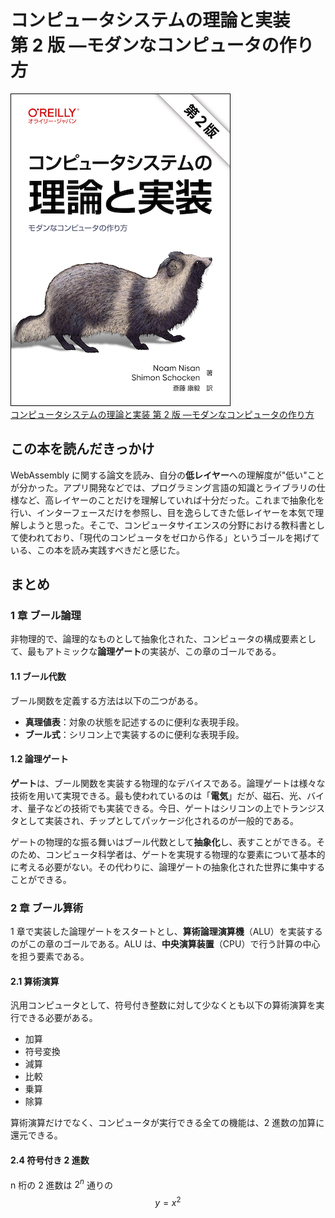 # コンピュータシステムの理論と実装 <br>第 2 版 ―モダンなコンピュータの作り方

<div class="text-center">
    <img src="../../public/img/nand2tetris.png" alt="本の表紙" class="inline-block">
</div>

<div class="text-center">
    <a href="https://www.oreilly.co.jp/books/9784814400874/" class="text-center">コンピュータシステムの理論と実装 第 2 版 ―モダンなコンピュータの作り方</a>
</div>

## この本を読んだきっかけ

WebAssembly に関する論文を読み、自分の**低レイヤー**への理解度が"低い"ことが分かった。アプリ開発などでは、プログラミング言語の知識とライブラリの仕様など、高レイヤーのことだけを理解していれば十分だった。これまで抽象化を行い、インターフェースだけを参照し、目を逸らしてきた低レイヤーを本気で理解しようと思った。そこで、コンピュータサイエンスの分野における教科書として使われており、「現代のコンピュータをゼロから作る」というゴールを掲げている、この本を読み実践すべきだと感じた。

## まとめ

### 1 章 ブール論理

非物理的で、論理的なものとして抽象化された、コンピュータの構成要素として、最もアトミックな**論理ゲート**の実装が、この章のゴールである。

#### 1.1 ブール代数

ブール関数を定義する方法は以下の二つがある。

- **真理値表**：対象の状態を記述するのに便利な表現手段。
- **ブール式**：シリコン上で実装するのに便利な表現手段。

#### 1.2 論理ゲート

**ゲート**は、ブール関数を実装する物理的なデバイスである。論理ゲートは様々な技術を用いて実現できる。最も使われているのは「**電気**」だが、磁石、光、バイオ、量子などの技術でも実装できる。今日、ゲートはシリコンの上でトランジスタとして実装され、チップとしてパッケージ化されるのが一般的である。

ゲートの物理的な振る舞いはブール代数として**抽象化**し、表すことができる。そのため、コンピュータ科学者は、ゲートを実現する物理的な要素について基本的に考える必要がない。その代わりに、論理ゲートの抽象化された世界に集中することができる。

### 2 章 ブール算術

1 章で実装した論理ゲートをスタートとし、**算術論理演算機**（ALU）を実装するのがこの章のゴールである。ALU は、**中央演算装置**（CPU）で行う計算の中心を担う要素である。

#### 2.1 算術演算

汎用コンピュータとして、符号付き整数に対して少なくとも以下の算術演算を実行できる必要がある。

- 加算
- 符号変換
- 減算
- 比較
- 乗算
- 除算

算術演算だけでなく、コンピュータが実行できる全ての機能は、2 進数の加算に還元できる。

#### 2.4 符号付き 2 進数

n 桁の 2 進数は $2^n$ 通りの
$$y = x^2 $$
